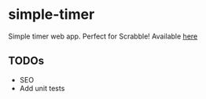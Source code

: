 # simple-timer
Simple timer web app. Perfect for Scrabble!
Available [here](https://simple-timer.web.app/)

## TODOs
- SEO
- Add unit tests
